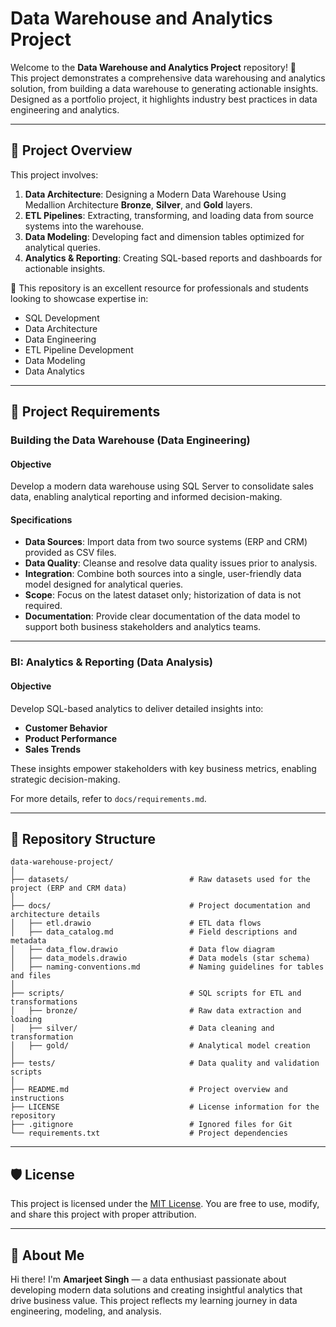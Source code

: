 # Data Warehouse and Analytics Project  

Welcome to the **Data Warehouse and Analytics Project** repository! 🚀  
This project demonstrates a comprehensive data warehousing and analytics solution, from building a data warehouse to generating actionable insights. Designed as a portfolio project, it highlights industry best practices in data engineering and analytics.

---

## 📖 Project Overview  

This project involves:  

1. **Data Architecture**: Designing a Modern Data Warehouse Using Medallion Architecture **Bronze**, **Silver**, and **Gold** layers.  
2. **ETL Pipelines**: Extracting, transforming, and loading data from source systems into the warehouse.  
3. **Data Modeling**: Developing fact and dimension tables optimized for analytical queries.  
4. **Analytics & Reporting**: Creating SQL-based reports and dashboards for actionable insights.  

🎯 This repository is an excellent resource for professionals and students looking to showcase expertise in:  
- SQL Development  
- Data Architecture  
- Data Engineering  
- ETL Pipeline Development  
- Data Modeling  
- Data Analytics  

---

## 🚀 Project Requirements  

### Building the Data Warehouse (Data Engineering)  

#### Objective  
Develop a modern data warehouse using SQL Server to consolidate sales data, enabling analytical reporting and informed decision-making.  

#### Specifications  
- **Data Sources**: Import data from two source systems (ERP and CRM) provided as CSV files.  
- **Data Quality**: Cleanse and resolve data quality issues prior to analysis.  
- **Integration**: Combine both sources into a single, user-friendly data model designed for analytical queries.  
- **Scope**: Focus on the latest dataset only; historization of data is not required.  
- **Documentation**: Provide clear documentation of the data model to support both business stakeholders and analytics teams.  

---

### BI: Analytics & Reporting (Data Analysis)  

#### Objective  
Develop SQL-based analytics to deliver detailed insights into:  
- **Customer Behavior**  
- **Product Performance**  
- **Sales Trends**  

These insights empower stakeholders with key business metrics, enabling strategic decision-making.  

For more details, refer to `docs/requirements.md`.  

---

## 📂 Repository Structure  
```
data-warehouse-project/
│
├── datasets/                           # Raw datasets used for the project (ERP and CRM data)
│
├── docs/                               # Project documentation and architecture details
│   ├── etl.drawio                      # ETL data flows
│   ├── data_catalog.md                 # Field descriptions and metadata
│   ├── data_flow.drawio                # Data flow diagram
│   ├── data_models.drawio              # Data models (star schema)
│   ├── naming-conventions.md           # Naming guidelines for tables and files
│
├── scripts/                            # SQL scripts for ETL and transformations
│   ├── bronze/                         # Raw data extraction and loading
│   ├── silver/                         # Data cleaning and transformation
│   ├── gold/                           # Analytical model creation
│
├── tests/                              # Data quality and validation scripts
│
├── README.md                           # Project overview and instructions
├── LICENSE                             # License information for the repository
├── .gitignore                          # Ignored files for Git
└── requirements.txt                    # Project dependencies
```

---

## 🛡️ License  

This project is licensed under the [MIT License](LICENSE). You are free to use, modify, and share this project with proper attribution.  

---

## 🌟 About Me  

Hi there! I'm **Amarjeet Singh** — a data enthusiast passionate about developing modern data solutions and creating insightful analytics that drive business value. This project reflects my learning journey in data engineering, modeling, and analysis.  
```
